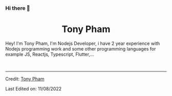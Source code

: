 ### Hi there 👋

<!--
**TonPham-Dev/TonyPham-Dev** is a ✨ _special_ ✨ repository because its `README.md` (this file) appears on your GitHub profile.
<!-- BLOG-POST-LIST:START -->
<h1 align="center">
  <b>Tony Pham</b>
</h1>

Hey! I'm Tony Pham, I'm Nodejs Developer, i have 2 year experience with Nodejs programming work and some other programming languages for example JS, Reactjs, Typescript, Flutter,...

<br>


------

Credit: [Tony Pham](https://github.com/TonyPham-Dev)

Last Edited on: 11/08/2022
<!-- BLOG-POST-LIST:END -->
